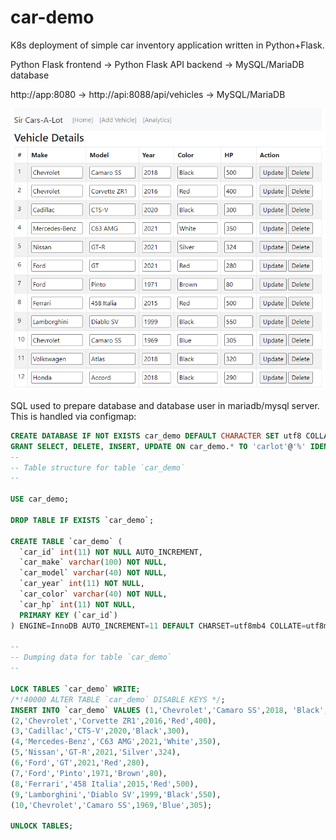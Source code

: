 # car-demo

K8s deployment of simple car inventory application written in Python+Flask.

Python Flask frontend -> Python Flask API backend -> MySQL/MariaDB database

http://app:8080 -> http://api:8088/api/vehicles -> MySQL/MariaDB

![sircarsalot](https://github.com/fullaware/car-demo/blob/main/sircarsalot.png)


SQL used to prepare database and database user in mariadb/mysql server. This is handled via configmap:

```SQL
CREATE DATABASE IF NOT EXISTS car_demo DEFAULT CHARACTER SET utf8 COLLATE utf8_unicode_ci;
GRANT SELECT, DELETE, INSERT, UPDATE ON car_demo.* TO 'carlot'@'%' IDENTIFIED By 'I@mR00t';
--
-- Table structure for table `car_demo`
--

USE car_demo;

DROP TABLE IF EXISTS `car_demo`;

CREATE TABLE `car_demo` (
  `car_id` int(11) NOT NULL AUTO_INCREMENT,
  `car_make` varchar(100) NOT NULL,
  `car_model` varchar(40) NOT NULL,
  `car_year` int(11) NOT NULL,
  `car_color` varchar(40) NOT NULL,
  `car_hp` int(11) NOT NULL,
  PRIMARY KEY (`car_id`)
) ENGINE=InnoDB AUTO_INCREMENT=11 DEFAULT CHARSET=utf8mb4 COLLATE=utf8mb4_general_ci;

--
-- Dumping data for table `car_demo`
--

LOCK TABLES `car_demo` WRITE;
/*!40000 ALTER TABLE `car_demo` DISABLE KEYS */;
INSERT INTO `car_demo` VALUES (1,'Chevrolet','Camaro SS',2018, 'Black',500),
(2,'Chevrolet','Corvette ZR1',2016,'Red',400),
(3,'Cadillac','CTS-V',2020,'Black',300),
(4,'Mercedes-Benz','C63 AMG',2021,'White',350),
(5,'Nissan','GT-R',2021,'Silver',324),
(6,'Ford','GT',2021,'Red',280),
(7,'Ford','Pinto',1971,'Brown',80),
(8,'Ferrari','458 Italia',2015,'Red',500),
(9,'Lamborghini','Diablo SV',1999,'Black',550),
(10,'Chevrolet','Camaro SS',1969,'Blue',305);

UNLOCK TABLES;
```
